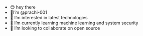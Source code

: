 - 😊 hey there
- 👋I’m @prachi-001
- 👀 I’m interested in latest technologies 
- 🌱 I’m currently learning machine learning and system security
- 💞️ I’m looking to collaborate on open source

<!---
prachi-001/prachi-001 is a ✨ special ✨ repository because its `README.md` (this file) appears on your GitHub profile.
You can click the Preview link to take a look at your changes.
--->
